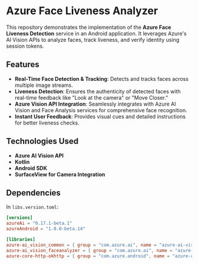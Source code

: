# Azure Face Liveness Analyzer

This repository demonstrates the implementation of the **Azure Face Liveness Detection** service in an Android application. It leverages Azure's AI Vision APIs to analyze faces, track liveness, and verify identity using session tokens.

## Features

- **Real-Time Face Detection & Tracking**: Detects and tracks faces across multiple image streams.
- **Liveness Detection**: Ensures the authenticity of detected faces with real-time feedback like "Look at the camera" or "Move Closer."
- **Azure Vision API Integration**: Seamlessly integrates with Azure AI Vision and Face Analysis services for comprehensive face recognition.
- **Instant User Feedback**: Provides visual cues and detailed instructions for better liveness checks.

## Technologies Used

- **Azure AI Vision API**
- **Kotlin**
- **Android SDK**
- **SurfaceView for Camera Integration**

## Dependencies

In `libs.version.toml`:

```toml
[versions]
azureAi = "0.17.1-beta.1"
azureAndroid = "1.0.0-beta.14"

[libraries]
azure-ai_vision_common = { group = "com.azure.ai", name = "azure-ai-vision-common", version.ref = "azureAi" }
azure-ai_vision_faceanalyzer = { group = "com.azure.ai", name = "azure-ai-vision-faceanalyzer", version.ref = "azureAi" }
azure-core-http-okhttp = { group = "com.azure.android", name = "azure-core-http-okhttp", version.ref = "azureAndroid" }
